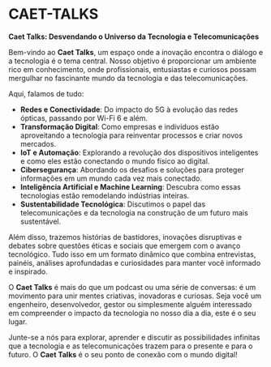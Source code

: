 # CAET-TALKS

**Caet Talks: Desvendando o Universo da Tecnologia e Telecomunicações**  

Bem-vindo ao **Caet Talks**, um espaço onde a inovação encontra o diálogo e a tecnologia é o tema central. Nosso objetivo é proporcionar um ambiente rico em conhecimento, onde profissionais, entusiastas e curiosos possam mergulhar no fascinante mundo da tecnologia e das telecomunicações.  

Aqui, falamos de tudo:  
- **Redes e Conectividade**: Do impacto do 5G à evolução das redes ópticas, passando por Wi-Fi 6 e além.  
- **Transformação Digital**: Como empresas e indivíduos estão aproveitando a tecnologia para reinventar processos e criar novos mercados.  
- **IoT e Automação**: Explorando a revolução dos dispositivos inteligentes e como eles estão conectando o mundo físico ao digital.  
- **Cibersegurança**: Abordando os desafios e soluções para proteger informações em um mundo cada vez mais conectado.  
- **Inteligência Artificial e Machine Learning**: Descubra como essas tecnologias estão remodelando indústrias inteiras.  
- **Sustentabilidade Tecnológica**: Discutimos o papel das telecomunicações e da tecnologia na construção de um futuro mais sustentável.  

Além disso, trazemos histórias de bastidores, inovações disruptivas e debates sobre questões éticas e sociais que emergem com o avanço tecnológico. Tudo isso em um formato dinâmico que combina entrevistas, painéis, análises aprofundadas e curiosidades para manter você informado e inspirado.  

O **Caet Talks** é mais do que um podcast ou uma série de conversas: é um movimento para unir mentes criativas, inovadoras e curiosas. Seja você um engenheiro, desenvolvedor, gestor ou simplesmente alguém interessado em compreender o impacto da tecnologia no nosso dia a dia, este é o seu lugar.  

Junte-se a nós para explorar, aprender e discutir as possibilidades infinitas que a tecnologia e as telecomunicações trazem para o presente e para o futuro. O **Caet Talks** é o seu ponto de conexão com o mundo digital!  
